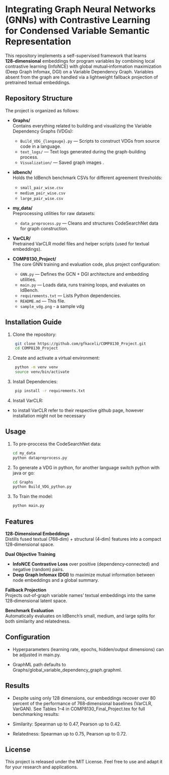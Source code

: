
# Integrating Graph Neural Networks (GNNs) with Contrastive Learning for Condensed Variable Semantic Representation

This repository implements a self-supervised framework that learns **128‑dimensional** embeddings for program variables by combining local contrastive learning (InfoNCE) with global mutual‑information maximization (Deep Graph Infomax, DGI) on a Variable Dependency Graph. Variables absent from the graph are handled via a lightweight fallback projection of pretrained textual embeddings.

## Repository Structure

The project is organized as follows:

- **Graphs/**  
  Contains everything related to building and visualizing the Variable Dependency Graphs (VDGs):  
  - `Build_VDG_{langauge}.py` — Scripts to construct VDGs from source code in a language.  
  - `text_logs/` — Text logs generated during the graph-building process.  
  - `Visualization/` — Saved graph images .

- **idbench/**  
  Holds the IdBench benchmark CSVs for different agreement thresholds:  
  - `small_pair_wise.csv`  
  - `medium_pair_wise.csv`  
  - `large_pair_wise.csv`

- **my_data/**  
  Preprocessing utilities for raw datasets:  
  - `data_preprocess.py` — Cleans and structures CodeSearchNet data for graph construction.

- **VarCLR/**  
  Pretrained VarCLR model files and helper scripts (used for textual embeddings).

- **COMP8130_Project/**  
  The core GNN training and evaluation code, plus project configuration:  
  - `GNN.py` — Defines the GCN + DGI architecture and embedding utilities.  
  - `main.py` — Loads data, runs training loops, and evaluates on IdBench.  
  - `requirements.txt` — Lists Python dependencies.  
  - `README.md` — This file.
  - `sample_vdg.png` - a sample vdg

## Installation Guide
1. Clone the repository: 
   ```bash
    git clone https://github.com/gfkaceli/COMP8130_Project.git
    cd COMP8130_Project
2. Create and activate a virtual environment:
   ```bash
    python -m venv venv
    source venv/bin/activate
3. Install Dependencies:
   ```bash
    pip install -r requirements.txt

4. Install VarCLR:
 - to install VarCLR refer to their respective github page, however installation might not be necessary


## Usage

1. To pre-proccess the CodeSearchNet data:
   ```bash
   cd my_data
   python datapreprocess.py
2. To generate a VDG in python, for another language switch python with java or go:
   ```bash
   cd Graphs
   python Build_VDG_python.py
3. To Train the model:
   ```bash
   python main.py

## Features

**128‑Dimensional Embeddings**  
Distills fused textual (768‑dim) + structural (4‑dim) features into a compact 128‑dimensional space.

**Dual Objective Training**  
- **InfoNCE Contrastive Loss** over positive (dependency‑connected) and negative (random) pairs.  
- **Deep Graph Infomax (DGI)** to maximize mutual information between node embeddings and a global summary.

**Fallback Projection**  
Projects out‑of‑graph variable names’ textual embeddings into the same 128‑dimensional latent space.

**Benchmark Evaluation**  
Automatically evaluates on IdBench’s small, medium, and large splits for both similarity and relatedness.

## Configuration
- Hyperparameters (learning rate, epochs, hidden/output dimensions) can be adjusted in main.py.

- GraphML path defaults to Graphs/global_variable_dependency_graph.graphml.

## Results
- Despite using only 128 dimensions, our embeddings recover over 80 percent of the performance of 768‑dimensional baselines (VarCLR, VarGAN). See Tables 1–4 in COMP8130_Final_Project.tex for full benchmarking results:

- Similarity: Spearman up to 0.47, Pearson up to 0.42.

- Relatedness: Spearman up to 0.75, Pearson up to 0.72.

## License
This project is released under the MIT License. Feel free to use and adapt it for your research and applications.